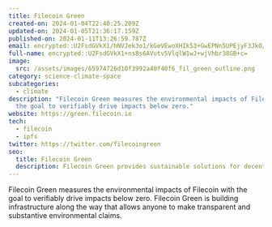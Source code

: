 ```yaml
---
title: Filecoin Green
created-on: 2024-01-04T22:40:25.209Z
updated-on: 2024-01-05T21:36:17.159Z
published-on: 2024-01-11T13:26:59.787Z
email: encrypted::U2FsdGVkX1/hNVJek3o1/kGeVEwoXHIk53+GwEPNn5UPEjyF3JkO/wkAy2nMK24Q
full-name: encrypted::U2FsdGVkX1+ns8s6AVutv5VlqlW1wJ+wjVhbr38GB+c=
image:
  src: /assets/images/65974726d10f3992a40f40f6_fil_green_outline.png
category: science-climate-space
subcategories:
  - climate
description: "Filecoin Green measures the environmental impacts of Filecoin with
  the goal to verifiably drive impacts below zero."
website: https://green.filecoin.io
tech:
  - filecoin
  - ipfs
twitter: https://twitter.com/filecoingreen
seo:
  title: Filecoin Green
  description: Filecoin Green provides sustainable solutions for decentralized storage.
---
```


Filecoin Green measures the environmental impacts of Filecoin with the goal to verifiably drive impacts below zero. Filecoin Green is building infrastructure along the way that allows anyone to make transparent and substantive environmental claims.
